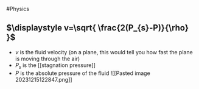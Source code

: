 #Physics 
## $\displaystyle v=\sqrt{ \frac{2(P_{s}-P)}{\rho} }$ 
* $\displaystyle v$ is the fluid velocity (on a plane, this would tell you how fast the plane is moving through the air)
* $\displaystyle P_{s}$ is the [[stagnation pressure]]
* $\displaystyle P$ is the absolute pressure of the fluid
![[Pasted image 20231215122847.png]]
